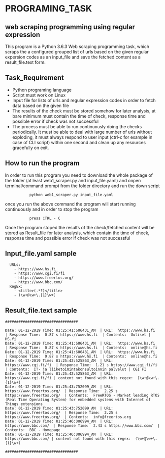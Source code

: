 # PROGRAMING_TASK

## web scraping programming using regular expression 
This program is a Python 3.6.3  Web scraping programming task, which scraps the a configured grouped list of urls based on the given 
regular expersion codes as an input_file and save the fetched content as a result_file.text form.

## Task_Requirement 
- Python programing language 
- Script must work on Linux
- Input file for lists of urls and regular expression codes in order to fetch data based on the given file
- The results of the check must be stored somehow for later analysis, at bare minimum must contain the time of check, response time and possible error if check was not successful
- The process must be able to run continuously doing the checks periodically. It must be able to deal with large number of urls without exploding, it must always respond to user input (ctrl-c for example in case of CLI script) within one second and clean up any resources gracefully on exit. 

## How to run the program 
In order to run this program you need to download the whole package of the folder (at least web1_scraper.py and input_file.yaml)
and onpen terminal/command prompt from the folder directory and run the down script
               
               python web1_scraper.py input_file.yaml 
               
once you run the above command the program will start running continuously and in order to stop the program 

               press CTRL - C 
Once the program stoped the results of the check/fetched content will be stored as Result_file for later analysis, which contain the time of check, response time and possible error if check was not successful

## Input_file.yaml sample 

      URLs:
        - https://www.hs.fi
        - https://www.cgi.fi/fi
        - https://www.freertos.org/
        - https://www.bbc.com/
      RegEx: 
        - <title>(.*?)</title>
        - (\w+@\w+\.{1}\w+)
        
## Result_file.text sample 
    #################################

    Date: 01-12-2019 Time: 01:25:41:606431_AM  | URL:  https://www.hs.fi  | Response Time:  0.87 s https://www.hs.fi  | Contents:  Uutiset | HS.fi
    Date: 01-12-2019 Time: 01:25:41:606431_AM  | URL:  https://www.hs.fi  | Response Time:  0.87 s https://www.hs.fi  | Contents:  online@hs.fi
    Date: 01-12-2019 Time: 01:25:41:606431_AM  | URL:  https://www.hs.fi  | Response Time:  0.87 s https://www.hs.fi  | Contents:  online@hs.fi
    Date: 01-12-2019 Time: 01:25:42:525863_AM  | URL:  https://www.cgi.fi/fi  | Response Time:  1.21 s https://www.cgi.fi/fi  | Contents:  IT- ja liiketoimintakonsultoinnin palvelut | CGI FI
    Date: 01-12-2019 Time: 01:25:42:525863_AM  | URL:  https://www.cgi.fi/fi | content not found with this regex:  (\w+@\w+\.{1}\w+)
    Date: 01-12-2019 Time: 01:25:43:752099_AM  | URL:  https://www.freertos.org/  | Response Time:  2.25 s https://www.freertos.org/  | Contents:  FreeRTOS - Market leading RTOS (Real Time Operating System) for embedded systems with Internet of Things extensions
    Date: 01-12-2019 Time: 01:25:43:752099_AM  | URL:  https://www.freertos.org/  | Response Time:  2.25 s https://www.freertos.org/  | Contents:  info@freertos.org
    Date: 01-12-2019 Time: 01:25:46:006994_AM  | URL:  https://www.bbc.com/  | Response Time:  2.43 s https://www.bbc.com/  | Contents:  BBC - Homepage
    Date: 01-12-2019 Time: 01:25:46:006994_AM  | URL:  https://www.bbc.com/ | content not found with this regex:  (\w+@\w+\.{1}\w+)

    #################################



